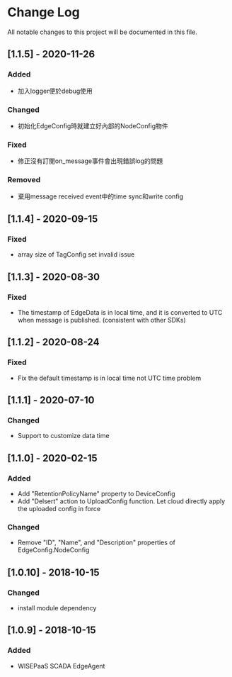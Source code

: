 # Change Log
All notable changes to this project will be documented in this file.

## [1.1.5] - 2020-11-26
### Added
-  加入logger便於debug使用
### Changed
- 初始化EdgeConfig時就建立好內部的NodeConfig物件
### Fixed
- 修正沒有訂閱on_message事件會出現錯誤log的問題
### Removed
- 棄用message received event中的time sync和write config

## [1.1.4] - 2020-09-15
### Fixed
- array size of TagConfig set invalid issue

## [1.1.3] - 2020-08-30
### Fixed
- The timestamp of EdgeData is in local time, and it is converted to UTC when message is published. (consistent with other SDKs)

## [1.1.2] - 2020-08-24
### Fixed
- Fix the default timestamp is in local time not UTC time problem

## [1.1.1] - 2020-07-10
### Changed
- Support to customize data time

## [1.1.0] - 2020-02-15
### Added
- Add "RetentionPolicyName" property to DeviceConfig
- Add "Delsert" action to UploadConfig function. Let cloud directly apply the uploaded config in force
### Changed
- Remove "ID", "Name", and "Description" properties of EdgeConfig.NodeConfig

## [1.0.10] - 2018-10-15
### Changed
- install module dependency

## [1.0.9] - 2018-10-15
### Added
- WISEPaaS SCADA EdgeAgent